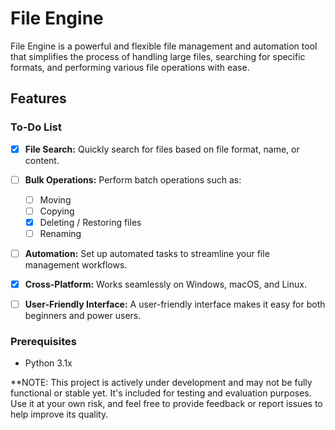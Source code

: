 # File Engine

File Engine is a powerful and flexible file management and automation tool that simplifies the process of handling large files, searching for specific formats, and performing various file operations with ease.

## Features

### To-Do List

- [x] **File Search:** Quickly search for files based on file format, name, or content.
- [ ] **Bulk Operations:** Perform batch operations such as:
  - [ ] Moving
  - [ ] Copying
  - [x] Deleting / Restoring files
  - [ ] Renaming
- [ ] **Automation:** Set up automated tasks to streamline your file management workflows.
- [x] **Cross-Platform:** Works seamlessly on Windows, macOS, and Linux.
- [ ] **User-Friendly Interface:** A user-friendly interface makes it easy for both beginners and power users.


### Prerequisites

- Python 3.1x

**NOTE: This project is actively under development and may not be fully functional or stable yet. It's included for testing and evaluation purposes. Use it at your own risk, and feel free to provide feedback or report issues to help improve its quality.
